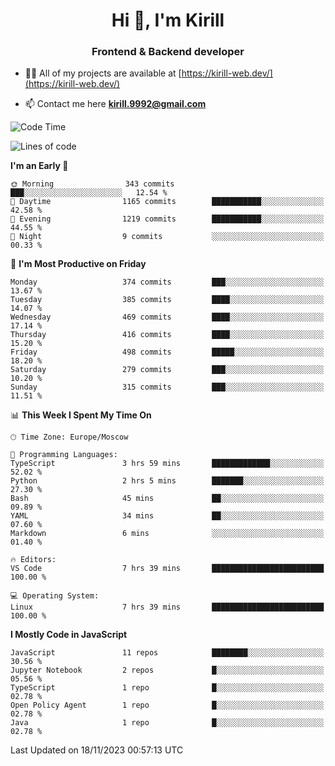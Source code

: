 <h1 align="center">Hi 👋, I'm Kirill</h1>
<h3 align="center">Frontend & Backend developer</h3>

- 👨‍💻 All of my projects are available at [https://kirill-web.dev/](https://kirill-web.dev/)

- 📫 Contact me here **kirill.9992@gmail.com**











<!--START_SECTION:waka-->
![Code Time](http://img.shields.io/badge/Code%20Time-1%2C524%20hrs%2018%20mins-blue)

![Lines of code](https://img.shields.io/badge/From%20Hello%20World%20I%27ve%20Written-4.5%20million%20lines%20of%20code-blue)

**I'm an Early 🐤** 

```text
🌞 Morning                343 commits         ███░░░░░░░░░░░░░░░░░░░░░░   12.54 % 
🌆 Daytime                1165 commits        ███████████░░░░░░░░░░░░░░   42.58 % 
🌃 Evening                1219 commits        ███████████░░░░░░░░░░░░░░   44.55 % 
🌙 Night                  9 commits           ░░░░░░░░░░░░░░░░░░░░░░░░░   00.33 % 
```
📅 **I'm Most Productive on Friday** 

```text
Monday                   374 commits         ███░░░░░░░░░░░░░░░░░░░░░░   13.67 % 
Tuesday                  385 commits         ████░░░░░░░░░░░░░░░░░░░░░   14.07 % 
Wednesday                469 commits         ████░░░░░░░░░░░░░░░░░░░░░   17.14 % 
Thursday                 416 commits         ████░░░░░░░░░░░░░░░░░░░░░   15.20 % 
Friday                   498 commits         █████░░░░░░░░░░░░░░░░░░░░   18.20 % 
Saturday                 279 commits         ███░░░░░░░░░░░░░░░░░░░░░░   10.20 % 
Sunday                   315 commits         ███░░░░░░░░░░░░░░░░░░░░░░   11.51 % 
```


📊 **This Week I Spent My Time On** 

```text
🕑︎ Time Zone: Europe/Moscow

💬 Programming Languages: 
TypeScript               3 hrs 59 mins       █████████████░░░░░░░░░░░░   52.02 % 
Python                   2 hrs 5 mins        ███████░░░░░░░░░░░░░░░░░░   27.30 % 
Bash                     45 mins             ██░░░░░░░░░░░░░░░░░░░░░░░   09.89 % 
YAML                     34 mins             ██░░░░░░░░░░░░░░░░░░░░░░░   07.60 % 
Markdown                 6 mins              ░░░░░░░░░░░░░░░░░░░░░░░░░   01.40 % 

🔥 Editors: 
VS Code                  7 hrs 39 mins       █████████████████████████   100.00 % 

💻 Operating System: 
Linux                    7 hrs 39 mins       █████████████████████████   100.00 % 
```

**I Mostly Code in JavaScript** 

```text
JavaScript               11 repos            ████████░░░░░░░░░░░░░░░░░   30.56 % 
Jupyter Notebook         2 repos             █░░░░░░░░░░░░░░░░░░░░░░░░   05.56 % 
TypeScript               1 repo              █░░░░░░░░░░░░░░░░░░░░░░░░   02.78 % 
Open Policy Agent        1 repo              █░░░░░░░░░░░░░░░░░░░░░░░░   02.78 % 
Java                     1 repo              █░░░░░░░░░░░░░░░░░░░░░░░░   02.78 % 
```




 Last Updated on 18/11/2023 00:57:13 UTC
<!--END_SECTION:waka-->
